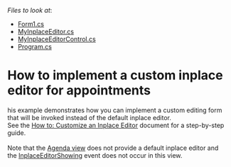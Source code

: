 <!-- default file list -->
*Files to look at*:

* [Form1.cs](./CS/SchedulerCustomInplaceEditor/Form1.cs)
* [MyInplaceEditor.cs](./CS/SchedulerCustomInplaceEditor/MyInplaceEditor.cs)
* [MyInplaceEditorControl.cs](./CS/SchedulerCustomInplaceEditor/MyInplaceEditorControl.cs)
* [Program.cs](./CS/SchedulerCustomInplaceEditor/Program.cs)
<!-- default file list end -->
# How to implement a custom inplace editor for appointments


<p>his example demonstrates how you can implement a custom editing form that will be invoked instead of the default inplace editor.<br> See the <a href="http://documentation.devexpress.com/#WindowsForms/CustomDocument2301"><u>How to: Customize an Inplace Editor</u></a> document for a step-by-step guide.<br><br>Note that the <a href="http://help.devexpress.com/#WindowsForms/CustomDocument115961">Agenda view</a> does not provide a default inplace editor and the <a href="http://help.devexpress.com/#WindowsForms/DevExpressXtraSchedulerSchedulerControl_InplaceEditorShowingtopic">InplaceEditorShowing</a> event does not occur in this view.</p>

<br/>


